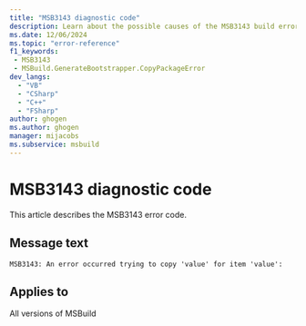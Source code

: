 ```yaml
---
title: "MSB3143 diagnostic code"
description: Learn about the possible causes of the MSB3143 build error, and get troubleshooting tips.
ms.date: 12/06/2024
ms.topic: "error-reference"
f1_keywords:
 - MSB3143
 - MSBuild.GenerateBootstrapper.CopyPackageError
dev_langs:
  - "VB"
  - "CSharp"
  - "C++"
  - "FSharp"
author: ghogen
ms.author: ghogen
manager: mijacobs
ms.subservice: msbuild
---
```


# MSB3143 diagnostic code

<!-- :::ErrorDefinitionDescription::: -->
<!-- :::editable-content name="introDescription"::: -->
This article describes the MSB3143 error code.
<!-- :::editable-content-end::: -->

## Message text

`MSB3143: An error occurred trying to copy 'value' for item 'value':`

<!-- :::editable-content name="postOutputDescription"::: -->
<!--
{StrBegin="MSB3143: "}
-->
<!-- :::editable-content-end::: -->
<!-- :::ErrorDefinitionDescription-end::: -->

## Applies to

All versions of MSBuild
